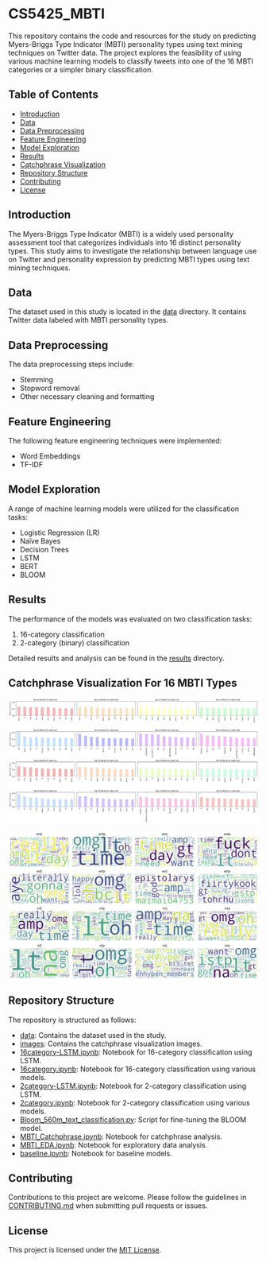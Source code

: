 # CS5425_MBTI

This repository contains the code and resources for the study on predicting Myers-Briggs Type Indicator (MBTI) personality types using text mining techniques on Twitter data. The project explores the feasibility of using various machine learning models to classify tweets into one of the 16 MBTI categories or a simpler binary classification.

## Table of Contents

- [Introduction](#introduction)
- [Data](#data)
- [Data Preprocessing](#data-preprocessing)
- [Feature Engineering](#feature-engineering)
- [Model Exploration](#model-exploration)
- [Results](#results)
- [Catchphrase Visualization](#catchphrase-visualization)
- [Repository Structure](#repository-structure)
- [Contributing](#contributing)
- [License](#license)

## Introduction

The Myers-Briggs Type Indicator (MBTI) is a widely used personality assessment tool that categorizes individuals into 16 distinct personality types. This study aims to investigate the relationship between language use on Twitter and personality expression by predicting MBTI types using text mining techniques.

## Data

The dataset used in this study is located in the [data](data) directory. It contains Twitter data labeled with MBTI personality types.

## Data Preprocessing

The data preprocessing steps include:
- Stemming
- Stopword removal
- Other necessary cleaning and formatting

## Feature Engineering

The following feature engineering techniques were implemented:
- Word Embeddings
- TF-IDF

## Model Exploration

A range of machine learning models were utilized for the classification tasks:
- Logistic Regression (LR)
- Naïve Bayes
- Decision Trees
- LSTM
- BERT
- BLOOM

## Results

The performance of the models was evaluated on two classification tasks:
1. 16-category classification
2. 2-category (binary) classification

Detailed results and analysis can be found in the [results](results) directory.

## Catchphrase Visualization For 16 MBTI Types

![word_freq](images/Word_Freq.jpg)

![word_cloud](images/Word_Cloud.jpg)

## Repository Structure

The repository is structured as follows:

- [data](data): Contains the dataset used in the study.
- [images](images): Contains the catchphrase visualization images.
- [16category-LSTM.ipynb](16category-LSTM.ipynb): Notebook for 16-category classification using LSTM.
- [16category.ipynb](16category.ipynb): Notebook for 16-category classification using various models.
- [2category-LSTM.ipynb](2category-LSTM.ipynb): Notebook for 2-category classification using LSTM.
- [2category.ipynb](2category.ipynb): Notebook for 2-category classification using various models.
- [Bloom_560m_text_classification.py](Bloom_560m_text_classification.py): Script for fine-tuning the BLOOM model.
- [MBTI_Catchphrase.ipynb](MBTI_Catchphrase.ipynb): Notebook for catchphrase analysis.
- [MBTI_EDA.ipynb](MBTI_EDA.ipynb): Notebook for exploratory data analysis.
- [baseline.ipynb](baseline.ipynb): Notebook for baseline models.

## Contributing

Contributions to this project are welcome. Please follow the guidelines in [CONTRIBUTING.md](CONTRIBUTING.md) when submitting pull requests or issues.

## License

This project is licensed under the [MIT License](LICENSE).



